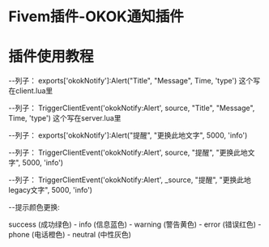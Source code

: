 # Fivem插件-OKOK通知插件
# 插件使用教程
--列子：
exports['okokNotify']:Alert("Title", "Message", Time, 'type')
这个写在client.lua里

--列子：
TriggerClientEvent('okokNotify:Alert', source, "Title", "Message", Time, 'type')
这个写在server.lua里

--列子：
exports['okokNotify']:Alert("提醒", "更换此地文字", 5000, 'info')

--列子：
TriggerClientEvent('okokNotify:Alert', source, "提醒", "更换此地文字", 5000, 'info')

--列子：
TriggerClientEvent('okokNotify:Alert', _source, "提醒", "更换此地legacy文字", 5000, 'info')


--提示颜色更换: 

success (成功绿色) - info (信息蓝色) - warning (警告黄色) - error (错误红色) - phone (电话橙色) - neutral (中性灰色)
